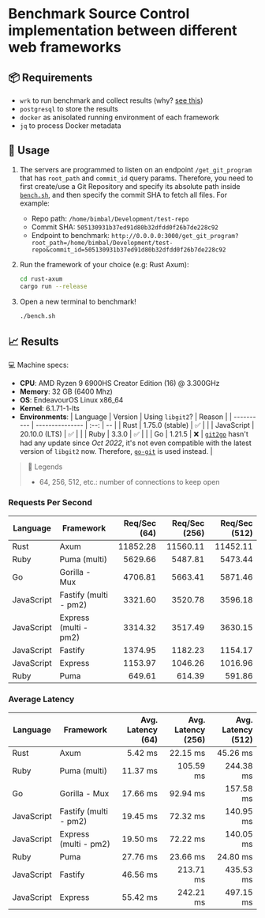 # Benchmark Source Control implementation between different web frameworks

## 📦 Requirements

- `wrk` to run benchmark and collect results (why? [see this](https://k6.io/blog/comparing-best-open-source-load-testing-tools))
- `postgresql` to store the results
- `docker` as anisolated running environment of each framework
- `jq` to process Docker metadata

## 🚀 Usage

1. The servers are programmed to listen on an endpoint `/get_git_program` that has `root_path` and `commit_id` query params. Therefore, you need to first create/use a Git Repository and specify its absolute path inside [`bench.sh`](./bench.sh), and then specify the commit SHA to fetch all files. For example:

   - Repo path: `/home/bimbal/Development/test-repo`
   - Commit SHA: `505130931b37ed91d80b32dfdd0f26b7de228c92`
   - Endpoint to benchmark: `http://0.0.0.0:3000/get_git_program?root_path=/home/bimbal/Development/test-repo&commit_id=505130931b37ed91d80b32dfdd0f26b7de228c92`

2. Run the framework of your choice (e.g: Rust Axum):

   ```bash
   cd rust-axum
   cargo run --release
   ```

3. Open a new terminal to benchmark!

   ```bash
   ./bench.sh
   ```

## 📈 Results

💻 Machine specs:

- **CPU**: AMD Ryzen 9 6900HS Creator Edition (16) @ 3.300GHz
- **Memory**: 32 GB (6400 Mhz)
- **OS**: EndeavourOS Linux x86_64
- **Kernel**: 6.1.71-1-lts
- **Environments**:
  | Language | Version | Using `libgit2`? | Reason |
  | ---------- | --------------- | :--: | -- |
  | Rust | 1.75.0 (stable) | ✅ | |
  | JavaScript | 20.10.0 (LTS) | ✅ | |
  | Ruby | 3.3.0 | ✅ | |
  | Go | 1.21.5 | ❌ | [`git2go`](https://github.com/libgit2/git2go) hasn't had any update since _Oct 2022_, it's not even compatible with the latest version of `libgit2` now. Therefore, [`go-git`](https://github.com/go-git/go-git) is used instead. |

> 🚩 Legends
>
> - 64, 256, 512, etc.: number of connections to keep open

### Requests Per Second

| Language   | Framework             | Req/Sec (64) | Req/Sec (256) | Req/Sec (512) |
| ---------- | --------------------- | -----------: | ------------: | ------------: |
| Rust       | Axum                  |     11852.28 |      11560.11 |      11452.11 |
| Ruby       | Puma (multi)          |      5629.66 |       5487.81 |       5473.44 |
| Go         | Gorilla - Mux         |      4706.81 |       5663.41 |       5871.46 |
| JavaScript | Fastify (multi - pm2) |      3321.60 |       3520.78 |       3596.18 |
| JavaScript | Express (multi - pm2) |      3314.32 |       3517.49 |       3630.15 |
| JavaScript | Fastify               |      1374.95 |       1182.23 |       1154.17 |
| JavaScript | Express               |      1153.97 |       1046.26 |       1016.96 |
| Ruby       | Puma                  |       649.61 |        614.39 |        591.86 |

### Average Latency

| Language   | Framework             | Avg. Latency (64) | Avg. Latency (256) | Avg. Latency (512) |
| ---------- | --------------------- | ----------------: | -----------------: | -----------------: |
| Rust       | Axum                  |           5.42 ms |           22.15 ms |           45.26 ms |
| Ruby       | Puma (multi)          |          11.37 ms |          105.59 ms |          244.38 ms |
| Go         | Gorilla - Mux         |          17.66 ms |           92.94 ms |          157.58 ms |
| JavaScript | Fastify (multi - pm2) |          19.45 ms |           72.32 ms |          140.95 ms |
| JavaScript | Express (multi - pm2) |          19.50 ms |           72.22 ms |          140.05 ms |
| Ruby       | Puma                  |          27.76 ms |           23.66 ms |           24.80 ms |
| JavaScript | Fastify               |          46.56 ms |          213.71 ms |          435.53 ms |
| JavaScript | Express               |          55.42 ms |          242.21 ms |          497.15 ms |
